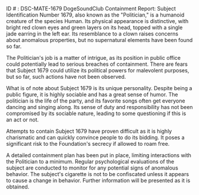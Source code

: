 ID # : DSC-MATE-1679
DogeSoundClub Containment Report:
Subject Identification Number 1679, also known as the "Politician," is a humanoid creature of the species Human. Its physical appearance is distinctive, with bright red clown eyes and green layers on its head, topped with a single jade earring in the left ear. Its resemblance to a clown raises concerns about anomalous properties, but no supernatural elements have been found so far.

The Politician's job is a matter of intrigue, as its position in public office could potentially lead to serious breaches of containment. There are fears that Subject 1679 could utilize its political powers for malevolent purposes, but so far, such actions have not been observed.

What is of note about Subject 1679 is its unique personality. Despite being a public figure, it is highly sociable and has a great sense of humor. The politician is the life of the party, and its favorite songs often get everyone dancing and singing along. Its sense of duty and responsibility has not been compromised by its sociable nature, leading to some questioning if this is an act or not.

Attempts to contain Subject 1679 have proven difficult as it is highly charismatic and can quickly convince people to do its bidding. It poses a significant risk to the Foundation's secrecy if allowed to roam free.

A detailed containment plan has been put in place, limiting interactions with the Politician to a minimum. Regular psychological evaluations of the subject are conducted to monitor for any potential signs of anomalous behavior. The subject's cigarette is not to be confiscated unless it appears to cause a change in behavior. Further information will be presented as it is obtained.